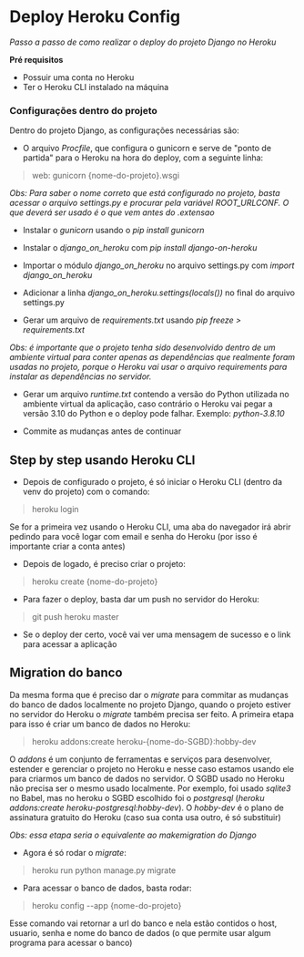 # Deploy Heroku Config

*Passo a passo de como realizar o deploy do projeto Django no Heroku*

**Pré requisitos**
- Possuir uma conta no Heroku
- Ter o Heroku CLI instalado na máquina

### Configurações dentro do projeto
Dentro do projeto Django, as configurações necessárias são:
- O arquivo *Procfile*, que configura o gunicorn e serve de "ponto de partida" para o Heroku na hora do deploy, com a seguinte linha:
 > web: gunicorn {nome-do-projeto}.wsgi

*Obs: Para saber o nome correto que está configurado no projeto, basta acessar o arquivo settings.py e procurar pela variável ROOT_URLCONF. O que deverá ser usado é o que vem antes do .extensao*

- Instalar o *gunicorn* usando o *pip install gunicorn*

- Instalar o *django_on_heroku* com *pip install django-on-heroku*

- Importar o módulo *django_on_heroku* no arquivo settings.py com *import django_on_heroku*

- Adicionar a linha *django_on_heroku.settings(locals())* no final do arquivo settings.py

- Gerar um arquivo de *requirements.txt* usando *pip freeze > requirements.txt*

*Obs: é importante que o projeto tenha sido desenvolvido dentro de um ambiente virtual para conter apenas as dependências que realmente foram usadas no projeto, porque o Heroku vai usar o arquivo requirements para instalar as dependências no servidor.*

- Gerar um arquivo *runtime.txt* contendo a versão do Python utilizada no ambiente virtual da aplicação, caso contrário o Heroku vai pegar a versão 3.10 do Python e o deploy pode falhar. Exemplo: *python-3.8.10*

- Commite as mudanças antes de continuar

## Step by step usando Heroku CLI
- Depois de configurado o projeto, é só iniciar o Heroku CLI (dentro da venv do projeto) com o comando:
> heroku login

Se for a primeira vez usando o Heroku CLI, uma aba do navegador irá abrir pedindo para você logar com email e senha do Heroku (por isso é importante criar a conta antes)

- Depois de logado, é preciso criar o projeto:
> heroku create {nome-do-projeto}

- Para fazer o deploy, basta dar um push no servidor do Heroku:
> git push heroku master

- Se o deploy der certo, você vai ver uma mensagem de sucesso e o link para acessar a aplicação

## Migration do banco
Da mesma forma que é preciso dar o *migrate* para commitar as mudanças do banco de dados localmente no projeto Django, quando o projeto estiver no servidor do Heroku o *migrate* também precisa ser feito. A primeira etapa para isso é criar um banco de dados no Heroku:
> heroku addons:create heroku-{nome-do-SGBD}:hobby-dev

O *addons* é um conjunto de ferramentas e serviços para desenvolver, estender e gerenciar o projeto no Heroku e nesse caso estamos usando ele para criarmos um banco de dados no servidor. O SGBD usado no Heroku não precisa ser o mesmo usado localmente. Por exemplo, foi usado *sqlite3* no Babel, mas no heroku o SGBD escolhido foi o *postgresql* (*heroku addons:create heroku-postgresql:hobby-dev*). O *hobby-dev* é o plano de assinatura gratuito do Heroku (caso sua conta usa outro, é só substituir)

*Obs: essa etapa seria o equivalente ao makemigration do Django*

- Agora é só rodar o *migrate*:
> heroku run python manage.py migrate

- Para acessar o banco de dados, basta rodar:
> heroku config --app {nome-do-projeto}

Esse comando vai retornar a url do banco e nela estão contidos o host, usuario, senha e nome do banco de dados (o que permite usar algum programa para acessar o banco)
